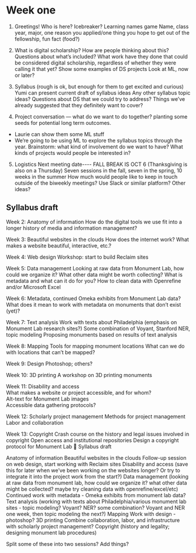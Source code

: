 # Week one


1. Greetings!  Who is here?
Icebreaker? Learning names game
Name, class year, major, one reason you applied/one thing you hope to get out of the fellowship, fun fact (food?)

2. What is digital scholarship? How are people thinking about this? Questions about what’s included? What work have they done that could be considered digital scholarship, regardless of whether they were calling it that yet?
Show some examples of DS projects
Look at ML, now or later?

3. Syllabus (rough is ok, but enough for them to get excited and curious)
Yumi can present current draft of syllabus ideas
Any other syllabus topic ideas? Questions about DS that we could try to address? Things we’ve already suggested that they definitely want to cover?

4. Project conversation — what do we want to do together? planting some seeds for potential long term outcomes.
* Laurie can show them some ML stuff
* We’re going to be using ML to explore the syllabus topics through the year. Brainstorm: what kind of involvement do we want to have? What kinds of projects would people be interested in?


5. Logistics
Next meeting date---- FALL BREAK IS OCT 6
(Thanksgiving is also on a Thursday)
Seven sessions in the fall, seven in the spring, 10 weeks in the summer
How much would people like to keep in touch outside of the biweekly meetings? Use Slack or similar platform? Other ideas?




## Syllabus draft



Week 2: Anatomy of information
How do the digital tools we use fit into a longer history of media and information management?

Week 3: Beautiful websites in the clouds
How does the internet work?
What makes a website beautiful, interactive, etc.?

Week 4: Web design
Workshop: start to build Reclaim sites

Week 5: Data management
Looking at raw data from Monument Lab, how could we organize it? What other data might be worth collecting?
What is metadata and what can it do for you?
How to clean data with Openrefine and/or Microsoft Excel

Week 6: Metadata, continued
Omeka exhibits from Monument Lab data? What does it mean to work with metadata on monuments that don’t exist (yet)?

Week 7: Text analysis
Work with texts about Philadelphia (emphasis on Monument Lab research sites?)
Some combination of Voyant, Stanford NER, topic modeling
Proposing monuments based on results of text analysis

Week 8: Mapping
Tools for mapping monument locations
What can we do with locations that can’t be mapped?

Week 9: Design
Photoshop; others?

Week 10: 3D printing
A workshop on 3D printing monuments

Week 11: Disability and access  
What makes a website or project accessible, and for whom?  
Alt-text for Monument Lab images  
Accessible data gathering protocols?  

Week 12: Scholarly project management
Methods for project management
Labor and collaboration

Week 13: Copyright
Crash course on the history and legal issues involved in copyright
Open access and institutional repositories
Design a copyright protocol for Monument Lab

Syllabus draft

Anatomy of information
Beautiful websites in the clouds
Follow-up session on web design, start working with Reclaim sites
Disability and access (save this for later when we’ve been working on the websites longer? Or try to integrate it into the project work from the start?)
Data management (looking at raw data from monument lab, how could we organize it? what other data might be collected? maybe try cleaning data with openrefine/excel/etc)
Continued work with metadata - Omeka exhibits from monument lab data?
Text analysis (working with texts about Philadelphia/various monument lab sites - topic modeling? Voyant? NER? some combination? Voyant and NER one week, then topic modeling the next?)
Mapping
Work with design - photoshop?
3D printing
Combine collaboration, labor, and infrastructure with scholarly project management?
Copyright (history and legality; designing monument lab procedures)

Split some of these into two sessions? Add things?
